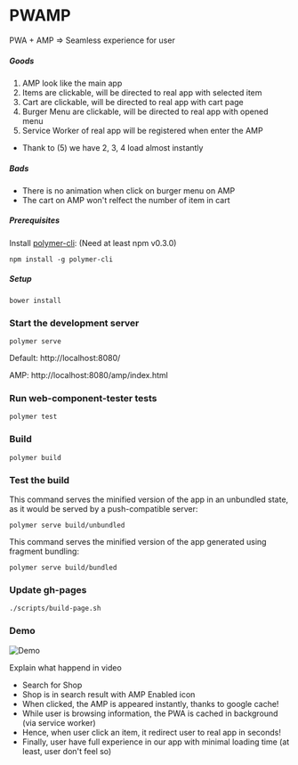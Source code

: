 # PWAMP

PWA + AMP => Seamless experience for user

##### Goods

1. AMP look like the main app
2. Items are clickable, will be directed to real app with selected item
3. Cart are clickable, will be directed to real app with cart page
4. Burger Menu are clickable, will be directed to real app with opened menu
5. Service Worker of real app will be registered when enter the AMP

* Thank to (5) we have 2, 3, 4 load almost instantly 

##### Bads

- There is no animation when click on burger menu on AMP
- The cart on AMP won't relfect the number of item in cart

##### Prerequisites

Install [polymer-cli](https://github.com/Polymer/polymer-cli):
(Need at least npm v0.3.0)

    npm install -g polymer-cli


##### Setup
    bower install

### Start the development server

    polymer serve
    
Default: http://localhost:8080/

AMP: http://localhost:8080/amp/index.html

### Run web-component-tester tests

    polymer test

### Build

    polymer build

### Test the build

This command serves the minified version of the app in an unbundled state, as it would be served by a push-compatible server:

    polymer serve build/unbundled
    
This command serves the minified version of the app generated using fragment bundling:

    polymer serve build/bundled

### Update gh-pages
    ./scripts/build-page.sh 
    
### Demo
![Demo](https://i.imgur.com/7wwNO9a.gifv)

Explain what happend in video

- Search for Shop
- Shop is in search result with AMP Enabled icon 
- When clicked, the AMP is appeared instantly, thanks to google cache!
- While user is browsing information, the PWA is cached in background (via service worker)
- Hence, when user click an item, it redirect user to real app in seconds!
- Finally, user have full experience in our app with minimal loading time (at least, user don't feel so)
